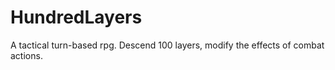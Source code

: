 HundredLayers
=============

A tactical turn-based rpg. Descend 100 layers, modify the effects of combat actions.